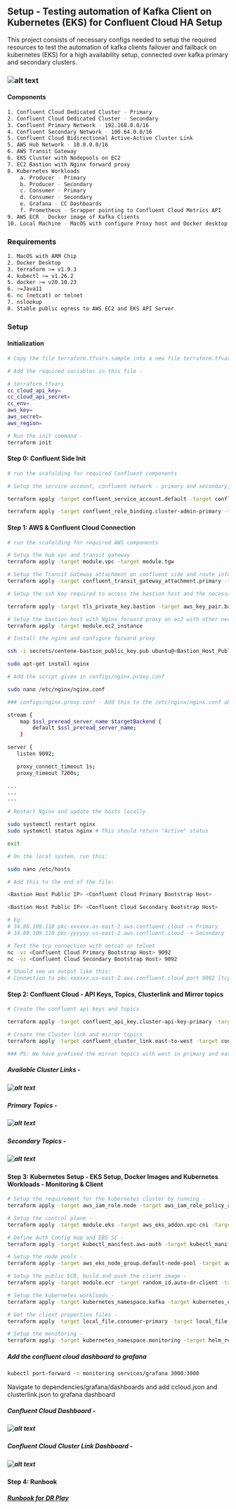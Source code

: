 ## Setup - Testing automation of Kafka Client on Kubernetes (EKS) for Confluent Cloud HA Setup

<p>This project consists of necessary configs needed to setup the required resources to test the automation of kafka clients failover and failback on kubernetes (EKS) for a high availability setup, connected over kafka primary and secondary clusters. </p>

### ![alt text](./examples/steady.png)

#### Components

```bash
1. Confluent Cloud Dedicated Cluster - Primary
2. Confluent Cloud Dedicated Cluster - Secondary
3. Confluent Primary Network - 192.168.0.0/16
4. Confluent Secondary Network - 100.64.0.0/16
5. Confluent Cloud Bidirectional Active-Active Cluster Link
5. AWS Hub Network - 10.0.0.0/16
6. AWS Transit Gateway
6. EKS Cluster with Nodepools on EC2
7. EC2 Bastion with Nginx forward proxy 
8. Kubernetes Workloads 
    a. Producer - Primary
    b. Producer - Secondary
    c. Consumer - Primary
    d. Consumer - Secondary 
    e. Grafana - CC Dashboards
    f. Prometheus - Scrapper pointing to Confluent Cloud Metrics API
9. AWS ECR - Docker image of Kafka Clients
10. Local Machine - MacOS with configure Proxy host and Docker desktop

```

### Requirements

```bash
1. MacOS with ARM Chip
2. Docker Desktop 
3. terraform >= v1.9.3
4. kubectl >= v1.26.2
5. docker >= v20.10.23
6. >=Java11 
6. nc (netcat) or telnet
7. nslookup
8. Stable public egress to AWS EC2 and EKS API Server
```

### Setup 

#### Initialization 

```bash
# Copy the file terraform.tfvars.sample into a new file terraform.tfvars

# Add the required variables in this file - 

# terraform.tfvars
cc_cloud_api_key=
cc_cloud_api_secret=
cc_env=
aws_key=
aws_secret=
aws_region=

# Run the init command - 
terraform init
```

#### Step 0: Confluent Side Init
```bash
# run the scafolding for required Confluent components

# Setup the service account, confluent network - primary and secondary, confluent clusters - primary & secondary and cluster role bindings

terraform apply -target confluent_service_account.default -target confluent_network.primay-network-transit-gateway -target confluent_network.secondary-network-transit-gateway -target confluent_kafka_cluster.primary -target confluent_kafka_cluster.secondary

terraform apply -target confluent_role_binding.cluster-admin-primary -target confluent_role_binding.cluster-admin-secondary -target confluent_role_binding.topic-write-primary -target confluent_role_binding.topic-write-secondary -target confluent_role_binding.topic-read-primary -target confluent_role_binding.topic-read-secondary
```

#### Step 1: AWS & Confluent Cloud Connection
```bash
# run the scafolding for required AWS components

# Setup the hub vpc and transit gateway
terraform apply -target module.vpc -target module.tgw

# Setup the Transit Gateway attachment on confluent side and route information on AWS side
terraform apply -target confluent_transit_gateway_attachment.primary -target confluent_transit_gateway_attachment.secondary -target aws_route.cc_primary_network -target aws_route.cc_secondary_network

# Setup the ssh key required to access the bastion host and the necessary security group rules.

terraform apply -target tls_private_key.bastion -target aws_key_pair.bastion -target local_file.private_key_pem_bastion -target local_file.public_key_bastion -target aws_security_group_rule.https -target aws_security_group_rule.kafka -target aws_security_group_rule.ssh -target aws_security_group_rule.allow_all

# Setup the bastion host with Nginx forward proxy on ec2 with other necessary configurations required
terraform apply -target module.ec2_instance 

# Install the nginx and configure forward proxy

ssh -i secrets/centene-bastion_public_key.pub ubuntu@<Bastion_Host_Public_Endpoint>

sudo apt-get install nginx

# Add the script given in configs/nginx.proxy.conf

sudo nano /etc/nginx/nginx.conf

### configs/nginx.proxy.conf - Add this to the /etc/nginx/nginx.conf above the http {} directive

stream {
    map $ssl_preread_server_name $targetBackend {
        default $ssl_preread_server_name;
    }

server {
   listen 9092;

   proxy_connect_timeout 1s;
   proxy_timeout 7200s;

...
...
...

# Restart Nginx and update the hosts locally 

sudo systemctl restart nginx
sudo systemctl status nginx # This should return "Active" status

exit

# On the local system, run this: 

sudo nano /etc/hosts

# Add this to the end of the file:

<Bastion Host Public IP> <Confluent Cloud Primary Bootstrap Host>

<Bastion Host Public IP> <Confluent Cloud Secondary Bootstrap Host>

# Eg:
# 34.80.109.110 pkc-xxxxxx.us-east-2.aws.confluent.cloud -> Primary
# 34.80.109.110 pkc-yyyyyy.us-east-2.aws.confluent.cloud -> Secondary

# Test the tcp connection with netcat or telnet
nc -vz <Confluent Cloud Primary Bootstrap Host> 9092
nc -vz <Confluent Cloud Secondary Bootstrap Host> 9092 

# Should see an output like this:
# Connection to pkc-xxxxxx.us-east-2.aws.confluent.cloud port 9092 [tcp/XmlIpcRegSvc] succeeded!
```

#### Step 2: Confluent Cloud - API Keys, Topics, Clusterlink and Mirror topics

```bash
# Create the confluent api keys and topics

terraform apply -target confluent_api_key.cluster-api-key-primary -target confluent_api_key.cluster-api-key-secondary -target confluent_kafka_topic.primary -target confluent_kafka_topic.primary-healthcheck -target confluent_kafka_topic.secondary -target confluent_kafka_topic.secondary-healthcheck 

# Create the Cluster link and mirror topics
terraform apply -target confluent_cluster_link.east-to-west -target confluent_cluster_link.west-to-east -target confluent_kafka_mirror_topic.from-east -target confluent_kafka_mirror_topic.from-west

### PS: We have prefixed the mirror topics with west in primary and east in secondary, however both clusters are in the same regions, its just incidental and symbolic. 
```
##### Available Cluster Links -
##### ![alt text](./examples/clusterlink.png)

##### Primary Topics - 
##### ![alt text](./examples/primary-topics.png)

##### Secondary Topics - 
##### ![alt text](./examples/secondary-topics.png)

####
#### Step 3: Kubernetes Setup - EKS Setup, Docker Images and Kubernetes Workloads - Monitoring & Client

```bash
# Setup the requirement for the kubernetes cluster by running - 
terraform apply -target aws_iam_role.node -target aws_iam_role_policy_attachment.AmazonEKSWorkerNodePolicy -target aws_iam_role_policy_attachment.AmazonEKS_CNI_Policy -target aws_iam_role_policy_attachment.AmazonEC2ContainerRegistryReadOnly -target aws_iam_policy.worker_policy -target aws_iam_role_policy_attachment.ALBIngressEKSPolicyCustom -target aws_kms_key.eks

# Setup the control plane -
terraform apply -target module.eks -target aws_eks_addon.vpc-cni -target kube-proxy

# Define Auth Config map and EBS SC - 
terraform apply -target kubectl_manifest.aws-auth -target kubectl_manifest.aws-ebs

# Setup the node pools - 
terraform apply -target aws_eks_node_group.default-node-pool -target aws_eks_node_group.arm-default-node-pool -target aws_eks_addon.csi-driver -target aws_eks_addon.coredns

# Setup the public ECR, build and push the client image -
terraform apply -target module.ecr -target random_id.auto-dr-client -target docker_image.auto-dr-client -target docker_registry_image.auto-dr-client

# Setup the kubernetes workloads -
terraform apply -target kubernetes_namespace.kafka -target kubernetes_config_map.kafka-primary -target kubernetes_config_map.kafka-secondary -target kubernetes_deployment.secondary_consumer -target kubernetes_deployment.primary_consumer -target kubernetes_deployment.secondary_producer -target kubernetes_deployment.primary_producer

# Get the client properties files - 
terraform apply -target local_file.consumer-primary -target local_file.consumer-secondary -target local_file.producer-primary -target local_file.producer-secondary

# Setup the monitoring - 
terraform apply -target kubernetes_namespace.monitoring -target helm_release.prometheus -target helm_release.grafana
```

##### Add the confluent cloud dashboard to grafana 
```bash
kubectl port-forward -n monitoring services/grafana 3000:3000
```
<p>Navigate to dependencies/grafana/dashboards and add ccloud.json and clusterlink.json to grafana dashboard</p>

##### Confluent Cloud Dashboard - 
##### ![alt text](./examples/ccloud-json.png)

##### Confluent Cloud Cluster Link Dashboard - 
##### ![alt text](./examples/ccloud-clusterlink.png)

#### Step 4: Runbook
##### [Runbook for DR Play](RUNBOOK.md)




